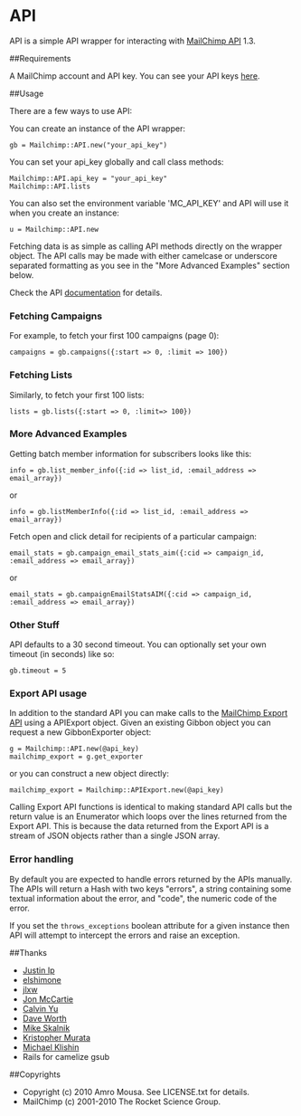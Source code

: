 # API

API is a simple API wrapper for interacting with [MailChimp API](http://www.mailchimp.com/api) 1.3.

##Requirements

A MailChimp account and API key. You can see your API keys [here](http://admin.mailchimp.com/account/api).

##Usage

There are a few ways to use API:

You can create an instance of the API wrapper:

    gb = Mailchimp::API.new("your_api_key")

You can set your api_key globally and call class methods:

    Mailchimp::API.api_key = "your_api_key"
    Mailchimp::API.lists

You can also set the environment variable 'MC_API_KEY' and API will use it when you create an instance:

    u = Mailchimp::API.new

Fetching data is as simple as calling API methods directly on the wrapper
object.  The API calls may be made with either camelcase or  underscore
separated formatting as you see in the "More Advanced Examples" section below.

Check the API [documentation](http://apidocs.mailchimp.com/api/1.3/) for details.

### Fetching Campaigns

For example, to fetch your first 100 campaigns (page 0):

    campaigns = gb.campaigns({:start => 0, :limit => 100})

### Fetching Lists

Similarly, to fetch your first 100 lists:

    lists = gb.lists({:start => 0, :limit=> 100})

### More Advanced Examples

Getting batch member information for subscribers looks like this:

    info = gb.list_member_info({:id => list_id, :email_address => email_array})

or

    info = gb.listMemberInfo({:id => list_id, :email_address => email_array})

Fetch open and click detail for recipients of a particular campaign:

    email_stats = gb.campaign_email_stats_aim({:cid => campaign_id, :email_address => email_array})

or

    email_stats = gb.campaignEmailStatsAIM({:cid => campaign_id, :email_address => email_array})

### Other Stuff

API defaults to a 30 second timeout. You can optionally set your own timeout (in seconds) like so:

    gb.timeout = 5

### Export API usage

In addition to the standard API you can make calls to the
[MailChimp Export API](http://apidocs.mailchimp.com/export/1.0/) using a APIExport object.  Given an existing
Gibbon object you can request a new GibbonExporter object:

    g = Mailchimp::API.new(@api_key)
    mailchimp_export = g.get_exporter

or you can construct a new object directly:

    mailchimp_export = Mailchimp::APIExport.new(@api_key)

Calling Export API functions is identical to making standard API calls but the
return value is an Enumerator which loops over the lines returned from the
Export API.  This is because the data returned from the Export API is a stream
of JSON objects rather than a single JSON array.

### Error handling

By default you are expected to handle errors returned by the APIs manually.  The
APIs will return a Hash with two keys "errors", a string containing some textual
information about the error, and "code", the numeric code of the error.

If you set the `throws_exceptions` boolean attribute for a given instance then
API will attempt to intercept the errors and raise an exception.

##Thanks

* [Justin Ip](https://github.com/ippy04)
* [elshimone](https://github.com/elshimone)
* [jlxw](https://github.com/jlxw)
* [Jon McCartie](https://github.com/jmccartie)
* [Calvin Yu](https://github.com/cyu)
* [Dave Worth](https://github.com/daveworth)
* [Mike Skalnik](https://github.com/skalnik)
* [Kristopher Murata](https://github.com/krsmurata)
* [Michael Klishin](https://github.com/michaelklishin)
* Rails for camelize gsub

##Copyrights

* Copyright (c) 2010 Amro Mousa. See LICENSE.txt for details.
* MailChimp (c) 2001-2010 The Rocket Science Group.